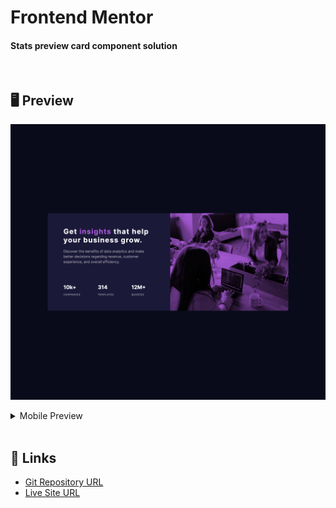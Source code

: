 # Frontend Mentor
#### Stats preview card component solution

<br>

## 🖥 Preview
![](./images/screenshot.png)

<details markdown="1">
<summary>Mobile Preview</summary>

<img style="height: 600px" src="./images/screenshot2.png">

</details>

<br>

## 📎 Links
- [Git Repository URL](https://github.com/kyungeun-j/frontend-mentor-challenges/tree/master/stats-preview-card-component)
- [Live Site URL](https://kyungeun-j.github.io/frontend-mentor-challenges/stats-preview-card-component/)
